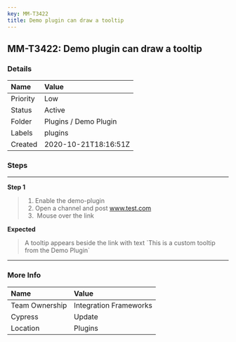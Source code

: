 ```yaml
---
key: MM-T3422
title: Demo plugin can draw a tooltip
---
```


## MM-T3422: Demo plugin can draw a tooltip

### Details

| Name     | Value                 |
| :------- | :-------------------- |
| Priority | Low                   |
| Status   | Active                |
| Folder   | Plugins / Demo Plugin |
| Labels   | plugins               |
| Created  | 2020-10-21T18:16:51Z  |

### Steps

<hr/>

**Step 1**

> <article><ol><li>Enable the demo-plugin</li><li>Open a channel and post <a href="http://www.test.com/">www.test.com</a>&nbsp;</li><li>&nbsp;Mouse over the link &nbsp; </li></ol></article>

**Expected**

> <article><span data-sheets-userformat='{"2":7043,"3":{"1":0},"4":{"1":2,"2":14281427},"10":2,"11":4,"12":0,"14":[null,2,0],"15":"Arial"}' data-sheets-value='{"1":2,"2":"A tooltip appears beside the link with text `This is a custom tooltip from the Demo Plugin`"}'>A tooltip appears beside the link with text `This is a custom tooltip from the Demo Plugin`</span> </article>

<hr/>

### More Info

| Name           | Value                  |
| :------------- | :--------------------- |
| Team Ownership | Integration Frameworks |
| Cypress        | Update                 |
| Location       | Plugins                |
